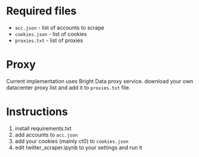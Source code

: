 # Required files
- `acc.json` - list of accounts to scrape
- `cookies.json` - list of cookies
- `proxies.txt` - list of proxies

# Proxy
Current implementation uses Bright Data proxy service. download your own datacenter proxy list and add it to `proxies.txt` file. 

# Instructions
1. install requirements.txt
2. add accounts to `acc.json`
3. add your cookies (mainly ct0) to `cookies.json`
4. edit twitter_scraper.ipynb to your settings and run it

